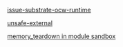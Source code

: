 
[issue-substrate-ocw-runtime](recipes/runtime/ocw-runtime.md)

[unsafe-external](template/unsafe-external.md)

[memory_teardown in module sandbox](build/pallet-runtime.md)